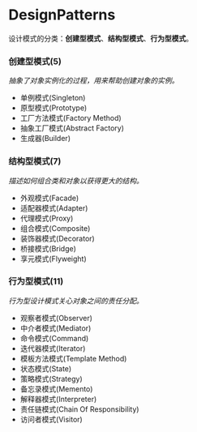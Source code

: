 # DesignPatterns


设计模式的分类：**创建型模式**、**结构型模式**、**行为型模式**。



### 创建型模式(5)

*抽象了对象实例化的过程，用来帮助创建对象的实例。*

- 单例模式(Singleton)
- 原型模式(Prototype)
- 工厂方法模式(Factory Method)
- 抽象工厂模式(Abstract Factory)
- 生成器(Builder)



### 结构型模式(7)

*描述如何组合类和对象以获得更大的结构。*

- 外观模式(Facade)
- 适配器模式(Adapter)
- 代理模式(Proxy)
- 组合模式(Composite)
- 装饰器模式(Decorator)
- 桥接模式(Bridge)
- 享元模式(Flyweight)



### 行为型模式(11)

*行为型设计模式关心对象之间的责任分配。*

- 观察者模式(Observer)
- 中介者模式(Mediator)
- 命令模式(Command)
- 迭代器模式(Iterator)
- 模板方法模式(Template Method)
- 状态模式(State)
- 策略模式(Strategy)
- 备忘录模式(Memento)
- 解释器模式(Interpreter)
- 责任链模式(Chain Of Responsibility)
- 访问者模式(Visitor)